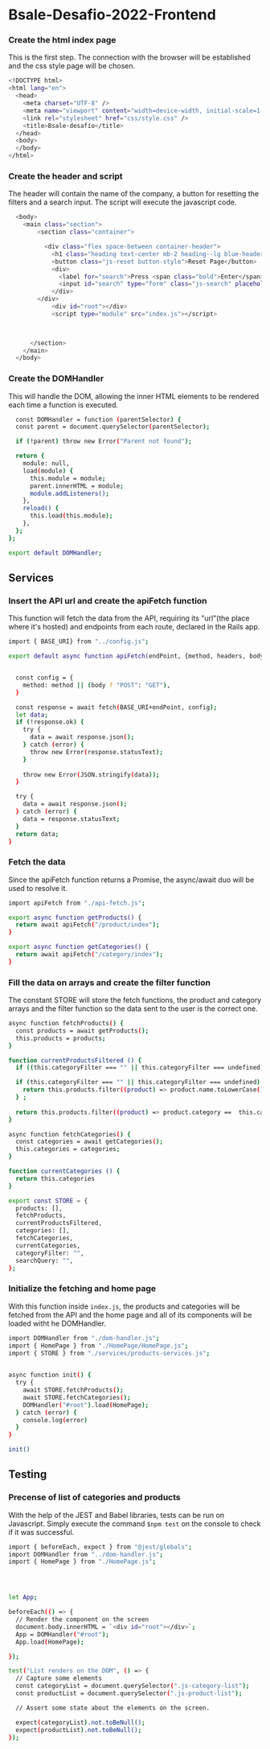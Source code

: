 # Bsale-Desafio-2022-Frontend
### Create the html index page
This is the first step. The connection with the browser will be established and the css style page will be chosen.
```bash
<!DOCTYPE html>
<html lang="en">
  <head>
    <meta charset="UTF-8" />
    <meta name="viewport" content="width=device-width, initial-scale=1.0" />
    <link rel="stylesheet" href="css/style.css" />
    <title>Bsale-desafío</title>
  </head>
  <body>
  </body>
</html>
```
### Create the header and script
The header will contain the name of the company, a button for resetting the filters and a search input. The script will execute the javascript code.
```bash
  <body>
    <main class="section">
        <section class="container">

          <div class="flex space-between container-header">
            <h1 class="heading text-center mb-2 heading--lg blue-header bold">Bsale</h1>
            <button class="js-reset button-style">Reset Page</button>
            <div>
              <label for="search">Press <span class="bold">Enter</span> to run the Search</label>
              <input id="search" type="form" class="js-search" placeholder="Empty shows all products"/>
            </div>
        </div>
            <div id="root"></div>
            <script type="module" src="index.js"></script>


    
      </section>
    </main>
  </body>
```
### Create the DOMHandler
This will handle the DOM, allowing the inner HTML elements to be rendered each time a function is executed. 
```bash
  const DOMHandler = function (parentSelector) {
  const parent = document.querySelector(parentSelector);

  if (!parent) throw new Error("Parent not found");

  return {
    module: null,
    load(module) {
      this.module = module;
      parent.innerHTML = module;
      module.addListeners();
    },
    reload() {
      this.load(this.module);
    },
  };
};

export default DOMHandler;
```

## Services

### Insert the API url and create the apiFetch function
This function will fetch the data from the API, requiring its "url"(the place where it's hosted) and endpoints from each route, declared in the Rails app.
```bash
import { BASE_URI} from "../config.js";

export default async function apiFetch(endPoint, {method, headers, body} = {}) {


  const config = {
    method: method || (body ? "POST": "GET"),
  }

  const response = await fetch(BASE_URI+endPoint, config);
  let data;
  if (!response.ok) {
    try {
      data = await response.json();
    } catch (error) {
      throw new Error(response.statusText);
    }
    
    throw new Error(JSON.stringify(data));
  }

  try {
    data = await response.json();
  } catch (error) {
    data = response.statusText;
  }
  return data;
}
```

### Fetch the data
Since the apiFetch function returns a Promise, the async/await duo will be used to resolve it.
```bash
import apiFetch from "./api-fetch.js";

export async function getProducts() {
  return await apiFetch("/product/index");
}

export async function getCategories() {
  return await apiFetch("/category/index");
}
```

### Fill the data on arrays and create the filter function
The constant STORE will store the fetch functions, the product and category arrays and the filter function so the data sent to the user is the correct one.
```bash
async function fetchProducts() {
  const products = await getProducts();
  this.products = products;
}

function currentProductsFiltered () {
  if ((this.categoryFilter === "" || this.categoryFilter === undefined) && this.searchQuery === "" ) return this.products

  if (this.categoryFilter === "" || this.categoryFilter === undefined) {
    return this.products.filter((product) => product.name.toLowerCase().includes(this.searchQuery));
  } ;
  
  return this.products.filter((product) => product.category ==  this.categoryFilter && product.name.toLowerCase().includes(this.searchQuery));
}

async function fetchCategories() {
  const categories = await getCategories();
  this.categories = categories;
}

function currentCategories () {
  return this.categories
}

export const STORE = {
  products: [],
  fetchProducts,
  currentProductsFiltered,
  categories: [],
  fetchCategories,
  currentCategories,
  categoryFilter: "",
  searchQuery: "",
};
```

### Initialize the fetching and home page
With this function inside `index.js`, the products and categories will be fetched from the API and the home page and all of its components will be loaded witht he DOMHandler.
```bash
import DOMHandler from "./dom-handler.js";
import { HomePage } from "./HomePage/HomePage.js";
import { STORE } from "./services/products-services.js";

  
async function init() {
  try {
    await STORE.fetchProducts();
    await STORE.fetchCategories();
    DOMHandler("#root").load(HomePage);
  } catch (error) {
    console.log(error)
  }
}

init()

```


## Testing
### Precense of list of categories and products
With the help of the JEST and Babel libraries, tests can be run on Javascript. Simply execute the command `$npm test` on the console to check if it was successful.
```bash
import { beforeEach, expect } from "@jest/globals";
import DOMHandler from "../dom-handler.js";
import { HomePage } from "./HomePage.js";




let App;

beforeEach(() => {
  // Render the component on the screen
  document.body.innerHTML = `<div id="root"></div>`;
  App = DOMHandler("#root");
  App.load(HomePage);

});

test("List renders on the DOM", () => {
  // Capture some elements
  const categoryList = document.querySelector(".js-category-list");
  const productList = document.querySelector(".js-product-list");

  // Assert some state about the elements on the screen.

  expect(categoryList).not.toBeNull();
  expect(productList).not.toBeNull();
});

```



